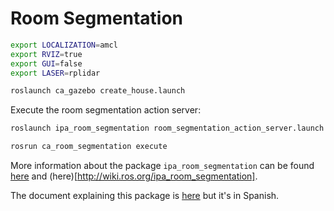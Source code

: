 # Room Segmentation

```bash
export LOCALIZATION=amcl
export RVIZ=true
export GUI=false
export LASER=rplidar

roslaunch ca_gazebo create_house.launch
```

Execute the room segmentation action server:

```bash
roslaunch ipa_room_segmentation room_segmentation_action_server.launch
```

```bash
rosrun ca_room_segmentation execute
```

More information about the package `ipa_room_segmentation` can be found [here](https://github.com/ipa320/ipa_coverage_planning/blob/indigo_dev/ipa_room_segmentation/readme.md) and (here)[http://wiki.ros.org/ipa_room_segmentation].

The document explaining this package is [here](https://drive.google.com/file/d/1zWyM3eSH5mJpbYpZpAOByEis81tZmZ2D/view?usp=sharing) but it's in Spanish.
